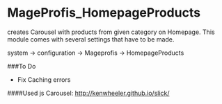 # MageProfis_HomepageProducts
creates Carousel with products from given category on Homepage.
This module comes with several settings that have to be made.

system -> configuration -> Mageprofis -> HomepageProducts

###To Do
<ul>
<li>Fix Caching errors</li>
</ul>


####Used js Carousel:
http://kenwheeler.github.io/slick/

